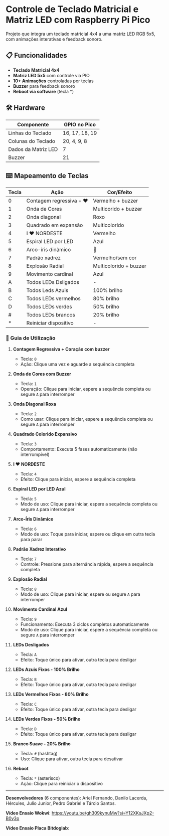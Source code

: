 # Controle de Teclado Matricial e Matriz LED com Raspberry Pi Pico

Projeto que integra um teclado matricial 4x4 a uma matriz LED RGB 5x5, com animações interativas e feedback sonoro.

## 📋 Funcionalidades
- **Teclado Matricial 4x4**
- **Matriz LED 5x5** com controle via PIO
- **10+ Animações** controladas por teclas
- **Buzzer** para feedback sonoro
- **Reboot via software** (tecla *)

## 🛠 Hardware
| Componente       | GPIO no Pico |
|------------------|--------------|
| Linhas do Teclado| 16, 17, 18, 19 | 
| Colunas do Teclado| 20, 4, 9, 8 |
| Dados da Matriz LED| 7          |
| Buzzer           | 21           |


## ⌨️ Mapeamento de Teclas
| Tecla | Ação                          | Cor/Efeito                 |
|-------|-------------------------------|----------------------------|
| 0     | Contagem regressiva + ❤️     | Vermelho + buzzer          |
| 1     | Onda de Cores                | Multicorido + buzzer        |
| 2     | Onda diagonal                | Roxo                       |
| 3     | Quadrado em expansão         | Multicolorido              |
| 4     | I ❤️ NORDESTE                | Vermelho                   |
| 5     | Espiral LED por LED          | Azul                       |
| 6     | Arco-íris dinâmico           | 🌈                         |
| 7     | Padrão xadrez                | Vermelho/sem cor           |
| 8     | Explosão Radial              | Multicolorido + buzzer     |
| 9     | Movimento cardinal           | Azul                       |
| A     | Todos LEDs Dsligados         | -                          |
| B     | Todos Leds Azuis             | 100% brilho                |
| C     | Todos LEDs vermelhos         | 80% brilho                 |
| D     | Todos LEDs verdes            | 50% brilho                 |
| #     | Todos LEDs brancos           | 20% brilho                 |
| *     | Reiniciar dispositivo        | -                          |

### 🎨 Guia de Utilização

1. **Contagem Regressiva + Coração com buzzer**  
   - Tecla: `0`  
   - Ação: Clique uma vez e aguarde a sequência completa

2. **Onda de Cores com Buzzer**  
   - Tecla: `1`  
   - Operação: Clique para iniciar, espere a sequência completa ou segure `A` para interromper

3. **Onda Diagonal Roxa**  
   - Tecla: `2`  
   - Como usar: Clique para iniciar, espere a sequência completa ou segure `A` para interromper

4. **Quadrado Colorido Expansivo**  
   - Tecla: `3`  
   - Comportamento: Executa 5 fases automaticamente (não interrompível)

5. **I ❤️ NORDESTE**
    - Tecla: `4`  
    - Efeito: Clique para iniciar, espere a sequência completa

6. **Espiral LED por LED Azul**  
   - Tecla: `5`  
   - Modo de uso: Clique para iniciar, espere a sequência completa ou segure `A` para interromper

7. **Arco-Íris Dinâmico**  
   - Tecla: `6`  
   - Modo de uso: Toque para iniciar, espere ou clique em outra tecla para parar

8. **Padrão Xadrez Interativo**  
   - Tecla: `7`  
   - Controle: Pressione para alternância rápida, espere a sequência completa

9. **Explosão Radial**  
   - Tecla: `8`  
   - Modo de uso: Clique para iniciar, espere ou segure `A` para interromper

10. **Movimento Cardinal Azul**  
    - Tecla: `9`  
    - Funcionamento: Executa 3 ciclos completos automaticamente
    - Modo de uso: Clique para iniciar, espere a sequência completa ou segure `A` para interromper
11. **LEDs Desligados**  
    - Tecla: `A`  
    - Efeito: Toque único para ativar, outra tecla para desligar

12. **LEDs Azuis Fixos - 100% Brilho**
    - Tecla: `B`  
    - Efeito: Toque único para ativar, outra tecla para desligar

13. **LEDs Vermelhos Fixos - 80% Brilho**  
    - Tecla: `C`  
    - Efeito: Toque único para ativar, outra tecla para desligar

15. **LEDs Verdes Fixos - 50% Brilho**  
    - Tecla: `D`  
    - Efeito: Toque único para ativar, outra tecla para desligar

16. **Branco Suave - 20% Brilho**
    - Tecla: `#` (hashtag)  
    - Uso: Clique para ativar, outra tecla para desativar

19. **Reboot**  
    - Tecla: `*` (asterisco)  
    - Ação: Clique para reiniciar o dispositivo 
   
   --------------------------------------------------
**Desenvolvedores** (6 componentes): Ariel Fernando, Danilo Lacerda, Hércules, Julio Junior, Pedro Gabriel e Tárcio Santos.

**Vídeo Ensaio Wokwi**: https://youtu.be/gh309kynuMw?si=Y12XKsJXp2-B0y3o

**Vídeo Ensaio Placa Bitdoglab**: 
